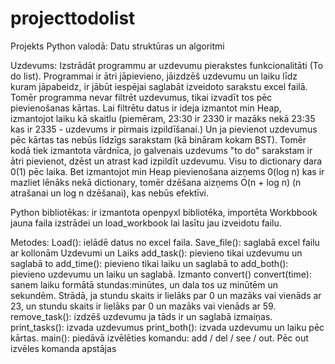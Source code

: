 # projecttodolist
Projekts Python valodā: Datu struktūras un algoritmi

Uzdevums: Izstrādāt programmu ar uzdevumu pierakstes funkcionalitāti (To do list). Programmai ir ātri jāpievieno, jāizdzēš uzdevumu un laiku līdz kuram jāpabeidz, ir jābūt iespējai saglabāt izveidoto sarakstu excel failā. Tomēr programma nevar filtrēt uzdevumus, tikai izvadīt tos pēc pievienošanas kārtas. Lai filtrētu datus ir ideja izmantot min Heap, izmantojot laiku kā skaitlu (piemēram, 23:30 ir 2330 ir mazāks nekā 23:35 kas ir 2335 - uzdevums ir pirmais izpildīšanai.) Un ja pievienot uzdevumus pēc kārtas tas nebūs līdzīgs sarakstam (kā bināram kokam BST). Tomēr kodā tiek izmantota vārdnīca, jo galvenais uzdevums "to do" sarakstam ir ātri pievienot, dzēst un atrast kad izpildīt uzdevumu. Visu to dictionary dara 0(1) pēc laika. Bet izmantojot min Heap pievienošana aizņems 0(log n) kas ir mazliet lēnāks nekā dictionary, tomēr dzēšana aizņems O(n + log n) (n atrašanai un log n dzēšanai), kas nebūs efektīvi. 

Python bibliotēkas: ir izmantota openpyxl bibliotēka, importēta Workbbook jauna faila izstrādei un load_workbook lai lasītu jau izveidotu failu.

Metodes:
Load(): ielādē datus no excel faila.
Save_file(): saglabā excel failu ar kollonām Uzdevumi un Laiks
add_task(): pievieno tikai uzdevumu un saglabā to
add_time(): pievieno tikai laiku un saglabā to
add_both(): pievieno uzdevumu un laiku un saglabā. Izmanto convert()
convert(time): sanem laiku formātā stundas:minūtes, un dala tos uz minūtēm un sekundēm. Strādā, ja stundu skaits ir lielāks par 0 un mazāks vai vienāds ar 23, un stundu skaits ir lielāks par 0 un mazāks vai vienāds ar 59.
remove_task(): izdzēš uzdevumu ja tāds ir un saglabā izmaiņas.
print_tasks(): izvada uzdevumus
print_both(): izvada uzdevumu un laiku pēc kārtas.
main(): piedāvā izvēlēties komandu: add / del / see / out. Pēc out izvēles komanda apstājas
